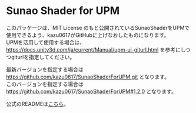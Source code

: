 # Sunao Shader for UPM

このパッケージは、MIT License のもと公開されているSunaoShaderをUPMで使用できるよう、kazu0617がGitHubに上げなおしたものになります。  
UPMを活用して使用する場合は、 https://docs.unity3d.com/ja/current/Manual/upm-ui-giturl.html を参考にしつつgiturlを指定してください。

最新バージョンを指定する場合は https://github.com/kazu0617/SunaoShaderForUPM.git となります。  
このバージョンを指定する場合は https://github.com/kazu0617/SunaoShaderForUPM#1.2.0 となります。

公式のREADMEは[こちら](./README.txt)。
